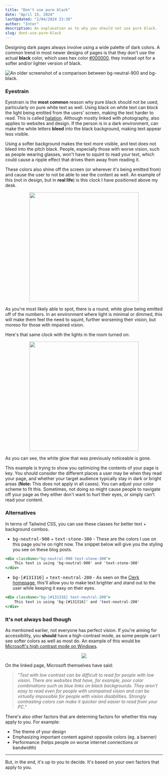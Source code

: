 ```yaml
---
title: "Don't use pure black"
date: "April 15, 2024"
lastUpdated: "2/04/2024 23:30"
author: "Inter"
description: An explanation as to why you should not use pure black.
slug: dont-use-pure-black
---
```


Designing dark pages always involve using a wide palette of dark colors. A common trend in most newer designs of pages is that they don't use the actual **black** color, which uses hex color [#000000](https://www.color-hex.com/color/000000), they instead opt for a softer and/or lighter version of black.

<img src="/blog/dont-use-pure-black/bg-comparison.png" alt="An older screenshot of a comparison between bg-neutral-900 and bg-black.">

### Eyestrain

Eyestrain is the **most common** reason why pure black should not be used, particularly on pure white text as well. Using black on white text can block the light being emitted from the users' screen, making the text harder to read. This is called [halation](https://www.google.com/search?q=halation). Although mostly linked with photography, also applies to websites and design. If the person is in a dark environment, can make the white letters **bleed** into the black background, making text appear less visible.

Using a softer background makes the text more visible, and text does not bleed into the pitch black. People, especially those with worse vision, such as people wearing glasses, won't have to squint to read your text, which could cause a ripple effect that drives them away from reading it.

These colors also shine off the screen (or wherever it's being emitted from) and cause the user to not be able to see the content as well. An example of this (not in design, but in **real life**) is this clock I have positioned above my desk.

<div align="center">
  <img src="/blog/dont-use-pure-black/shining-clock.png" width="350">
</div>

As you're most likely able to spot, there is a round, white glow being emitted off of the numbers. In an environment where light is minimal or dimmed, this will make them feel the need to squint, further worsening their vision, but moreso for those with impaired vision.

Here's that same clock with the lights in the room turned on:

<div align="center">
  <img src="/blog/dont-use-pure-black/non-shining-clock.png" width="350">
</div>

As you can see, the white glow that was previously noticeable is gone.

This example is trying to show you optimizing the contents of your page is key. You should consider the different places a user may be when they read your page, and whether your target audience typically stay in dark or bright areas (**Note:** This does not apply in all cases). You can adjust your color scheme to fit this. Sometimes, not doing so might cause people to navigate off your page as they either don't want to hurt their eyes, or simply can't read your content.

### Alternatives

In terms of Tailwind CSS, you can use these classes for better text + background combos.

* <kbd>bg-neutral-900</kbd> + <kbd>text-stone-300</kbd> - These are the colors I use on this page you're on right now. The snippet below will give you the styling you see on these blog posts.

```jsx
<div className="bg-neutral-900 text-stone-300">
    This text is using 'bg-neutral-900' and 'text-stone-300'
</div>
```

* <kbd>bg-[#131316]</kbd> + <kbd>text-neutral-200</kbd> - As seen on the [Clerk homepage](https://clerk.com/), this'll allow you to make text brighter and stand out to the user while keeping it easy on their eyes.

```jsx
<div className="bg-[#131316] text-neutral-200">
    This text is using 'bg-[#131316]' and 'text-neutral-200'
</div>
```

### It's not always bad though

As mentioned earlier, not everyone has perfect vision. If you're aiming for accessibility, you **should** have a high-contrast mode, as some people can't see softer colors as well as most do. An example of this would be [Microsoft's high contrast mode on Windows](https://support.microsoft.com/en-gb/windows/change-color-contrast-in-windows-fedc744c-90ac-69df-aed5-c8a90125e696).

<div align="center">
  <img src="/blog/dont-use-pure-black/high-contrast.png">
</div>

On the linked page, Microsoft themselves have said:

> *"Text with low contrast can be difficult to read for people with low vision. There are websites that have, for example, poor color combinations such as blue links on black backgrounds. They aren’t easy to read even for people with unimpaired vision and can be virtually impossible for people with vision disabilities. Strongly contrasting colors can make it quicker and easier to read from your PC."*

There's also other factors that are determing factors for whether this may apply to you. For example:

* The theme of your design
* Emphasizing important content against opposite colors (eg. a banner)
* Performance (helps people on worse internet connections or bandwidth)

---

But, in the end, it's up to you to decide. It's based on your own factors that apply to you.